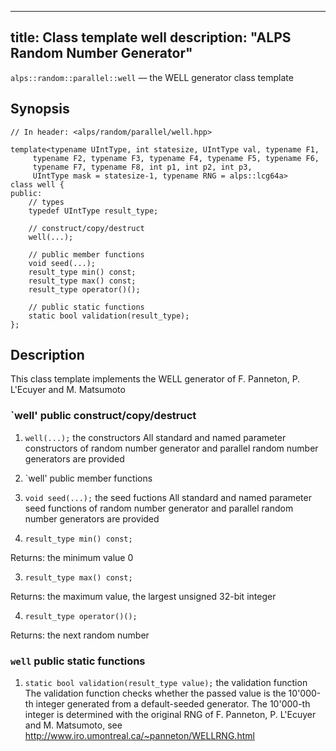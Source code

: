 
---
title: Class template well
description: "ALPS Random Number Generator"
---
`alps::random::parallel::well` — the WELL generator class template

## Synopsis

    // In header: <alps/random/parallel/well.hpp>

    template<typename UIntType, int statesize, UIntType val, typename F1, 
         typename F2, typename F3, typename F4, typename F5, typename F6, 
         typename F7, typename F8, int p1, int p2, int p3, 
         UIntType mask = statesize-1, typename RNG = alps::lcg64a> 
    class well {
    public:
        // types
        typedef UIntType result_type;

        // construct/copy/destruct
        well(...);

        // public member functions
        void seed(...);
        result_type min() const;
        result_type max() const;
        result_type operator()();

        // public static functions
        static bool validation(result_type);
    };

## Description
This class template implements the WELL generator of F. Panneton, P. L'Ecuyer and M. Matsumoto

### `well' public construct/copy/destruct

1. `well(...);`
  the constructors
  All standard and named parameter constructors of random number generator and parallel random number generators are provided

2. `well' public member functions

1. `void seed(...);`
  the seed fuctions
  All standard and named parameter seed functions of random number generator and parallel random number generators are provided

2. `result_type min() const;`

  Returns: the minimum value 0

3. `result_type max() const;`

  Returns: the maximum value, the largest unsigned 32-bit integer

4. `result_type operator()();`

  Returns: the next random number

### `well` public static functions

1. `static bool validation(result_type value);`
  the validation function
  The validation function checks whether the passed value is the 10'000-th integer generated from a default-seeded generator. The 10'000-th integer is determined with the original RNG of F. Panneton, P. L'Ecuyer and M. Matsumoto, see <http://www.iro.umontreal.ca/~panneton/WELLRNG.html>



